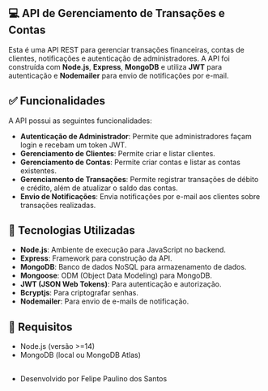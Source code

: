 ## 💻 API de Gerenciamento de Transações e Contas

Esta é uma API REST para gerenciar transações financeiras, contas de clientes, notificações e autenticação de administradores. A API foi construída com **Node.js**, **Express**, **MongoDB** e utiliza **JWT** para autenticação e **Nodemailer** para envio de notificações por e-mail.

## ✅ Funcionalidades

A API possui as seguintes funcionalidades:

- **Autenticação de Administrador**: Permite que administradores façam login e recebam um token JWT.
- **Gerenciamento de Clientes**: Permite criar e listar clientes.
- **Gerenciamento de Contas**: Permite criar contas e listar as contas existentes.
- **Gerenciamento de Transações**: Permite registrar transações de débito e crédito, além de atualizar o saldo das contas.
- **Envio de Notificações**: Envia notificações por e-mail aos clientes sobre transações realizadas.

## 👾 Tecnologias Utilizadas

- **Node.js**: Ambiente de execução para JavaScript no backend.
- **Express**: Framework para construção da API.
- **MongoDB**: Banco de dados NoSQL para armazenamento de dados.
- **Mongoose**: ODM (Object Data Modeling) para MongoDB.
- **JWT (JSON Web Tokens)**: Para autenticação e autorização.
- **Bcryptjs**: Para criptografar senhas.
- **Nodemailer**: Para envio de e-mails de notificação.

## 📗 Requisitos

- Node.js (versão >=14)
- MongoDB (local ou MongoDB Atlas)

##

- Desenvolvido por Felipe Paulino dos Santos
